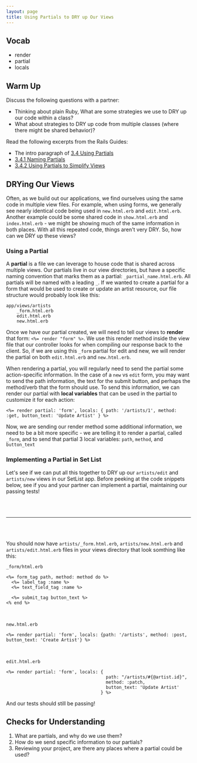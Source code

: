 ```yaml
---
layout: page
title: Using Partials to DRY up Our Views
---
```


## Vocab
* render
* partial
* locals

## Warm Up

Discuss the following questions with a partner:

* Thinking about plain Ruby, What are some strategies we use to DRY up our code within a class?
* What about strategies to DRY up code from multiple classes (where there might be shared behavior)?

Read the following excerpts from the Rails Guides:

* The intro paragraph of [3.4 Using Partials](https://guides.rubyonrails.org/layouts_and_rendering.html#using-partials)
* [3.4.1 Naming Partials](https://guides.rubyonrails.org/layouts_and_rendering.html#naming-partials)
* [3.4.2 Using Partials to Simplify Views](https://guides.rubyonrails.org/layouts_and_rendering.html#using-partials-to-simplify-views)

## DRYing Our Views

Often, as we build out our applications, we find ourselves using the same code in multiple view files.  For example, when using forms, we generally see nearly identical code being used in `new.html.erb` and `edit.html.erb`.  Another example could be some shared code in `show.html.erb` and `index.html.erb` - we might be showing much of the same information in both places. With all this repeated code, things aren't very DRY.  So, how can we DRY up these views?

### Using a Partial

A **partial** is a file we can leverage to house code that is shared across multiple views. Our partials live in our view directories, but have a specific naming convention that marks them as a partial: `_partial_name.html.erb`.  All partials will be named with a leading `_`.  If we wanted to create a partial for a form that would be used to create or update an artist resource, our file structure would probably look like this:

```
app/views/artists
    _form.html.erb
    edit.html.erb
    new.html.erb
```

Once we have our partial created, we will need to tell our views to **render** that form: `<%= render "form" %>`.  We use this render method inside the view file that our controller looks for when compiling our response back to the client.  So, if we are using this `_form` partial for edit and new, we will render the partial on both `edit.html.erb` and `new.html.erb`.

When rendering a partial, you will regularly need to send the partial some action-specific information. In the case of a `new` vs `edit` form, you may want to send the path information, the text for the submit button, and perhaps the method/verb that the form should use. To send this information, we can render our partial with **local variables** that can be used in the partial to customize it for each action:

```
<%= render partial: 'form', locals: { path: '/artists/1', method: :get, button_text: 'Update Artist' } %>
```

Now, we are sending our render method some additional information, we need to be a bit more specific - we are telling it to render a partial, called `_form`, and to send that partial 3 local variables: `path`, `method`, and `button_text`

### Implementing a Partial in Set List

Let's see if we can put all this together to DRY up our `artists/edit` and `artists/new` views in our SetList app. Before peeking at the code snippets below, see if you and your partner can implement a partial, maintaining our passing tests!

<br/>
<br/>

---------------------------------------

<br/>
<br/>

You should now have `artists/_form.html.erb`, `artists/new.html.erb` and `artists/edit.html.erb` files in your views directory that look somthing like this:

`_form/html.erb`

```
<%= form_tag path, method: method do %>
  <%= label_tag :name %>
  <%= text_field_tag :name %>

  <%= submit_tag button_text %>
<% end %>
```

<br/>

`new.html.erb`

```
<%= render partial: 'form', locals: {path: '/artists', method: :post, button_text: 'Create Artist'} %>
```

<br/>

`edit.html.erb`

```
<%= render partial: 'form', locals: {
                                      path: "/artists/#{@artist.id}",
                                      method: :patch,
                                      button_text: 'Update Artist'
                                    } %>
```

And our tests should still be passing!

## Checks for Understanding

1. What are partials, and why do we use them?
1. How do we send specific information to our partials?
1. Reviewing your project, are there any places where a partial could be used?
